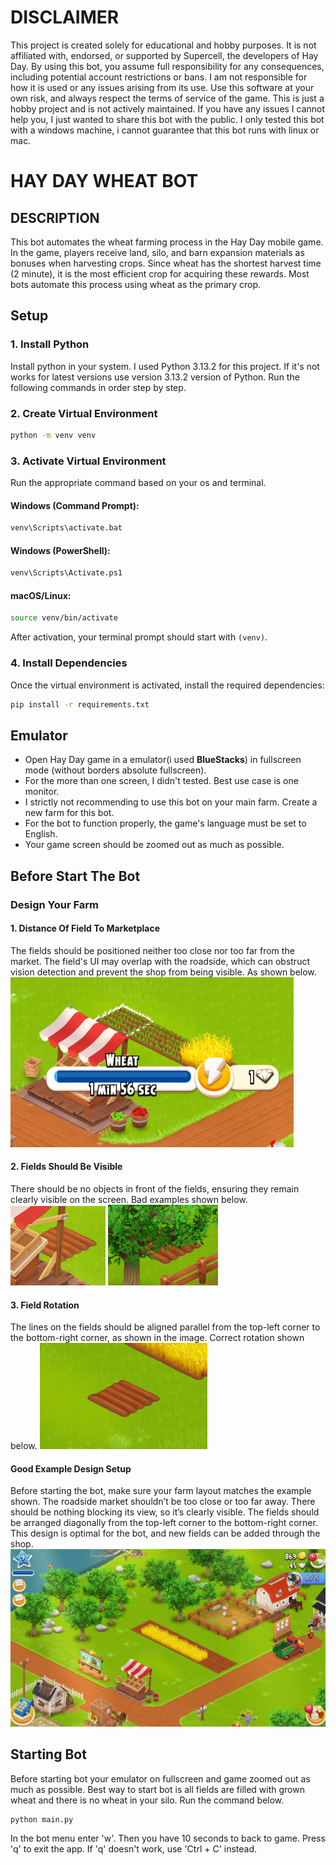# DISCLAIMER
This project is created solely for educational and hobby purposes. It is not affiliated with, endorsed, or supported by Supercell, the developers of Hay Day. By using this bot, you assume full responsibility for any consequences, including potential account restrictions or bans. I am not responsible for how it is used or any issues arising from its use. Use this software at your own risk, and always respect the terms of service of the game. This is just a hobby project and is not actively maintained. If you have any issues I cannot help you, I just wanted to share this bot with the public. I only tested this bot with a windows machine, i cannot guarantee that this bot runs with linux or mac.

# HAY DAY WHEAT BOT
## DESCRIPTION
This bot automates the wheat farming process in the Hay Day mobile game. In the game, players receive land, silo, and barn expansion materials as bonuses when harvesting crops. Since wheat has the shortest harvest time (2 minute), it is the most efficient crop for acquiring these rewards. Most bots automate this process using wheat as the primary crop.

## Setup
### 1. Install Python
Install python in your system. I used Python 3.13.2 for this project. If it's not works for latest versions use version 3.13.2 version of Python.
Run the following commands in order step by step.

### 2. Create Virtual Environment
```sh
python -m venv venv
```
### 3. Activate Virtual Environment
Run the appropriate command based on your os and terminal.
#### Windows (Command Prompt):
```sh
venv\Scripts\activate.bat
```

#### Windows (PowerShell):
```sh
venv\Scripts\Activate.ps1
```

#### macOS/Linux:
```sh
source venv/bin/activate
```
After activation, your terminal prompt should start with `(venv)`.

### 4. Install Dependencies

Once the virtual environment is activated, install the required dependencies:

```sh
pip install -r requirements.txt
```
## Emulator
- Open Hay Day game in a emulator(i used **BlueStacks**) in fullscreen mode (without borders absolute fullscreen).
- For the more than one screen, I didn't tested. Best use case is one monitor.
- I strictly not recommending to use this bot on your main farm. Create a new farm for this bot.
- For the bot to function properly, the game's language must be set to English.
- Your game screen should be zoomed out as much as possible.

## Before Start The Bot
### Design Your Farm
#### 1. Distance Of Field To Marketplace
The fields should be positioned neither too close nor too far from the market. The field's UI may overlap with the roadside, which can obstruct vision detection and prevent the shop from being visible. As shown below.
![UI Overlap](./readme_imgs/badExampleNextToShop.png)

#### 2. Fields Should Be Visible
There should be no objects in front of the fields, ensuring they remain clearly visible on the screen. Bad examples shown below.
![Field Behind The Shop](./readme_imgs/badExampleBehindShop.png)
![Field Behind The Object](./readme_imgs/badExampleBehindObjects.png)

#### 3. Field Rotation
The lines on the fields should be aligned parallel from the top-left corner to the bottom-right corner, as shown in the image. Correct rotation shown below.
![Correct Rotation](./readme_imgs/correctRotation.png)

#### Good Example Design Setup
Before starting the bot, make sure your farm layout matches the example shown. The roadside market shouldn’t be too close or too far away. There should be nothing blocking its view, so it’s clearly visible. The fields should be arranged diagonally from the top-left corner to the bottom-right corner. This design is optimal for the bot, and new fields can be added through the shop.
![Good Example](./readme_imgs/goodExample.png)

## Starting Bot
Before starting bot your emulator on fullscreen and game zoomed out as much as possible.
Best way to start bot is all fields are filled with grown wheat and there is no wheat in your silo.
Run the command below.
```sh
python main.py
```
In the bot menu enter 'w'. Then you have 10 seconds to back to game. 
Press 'q' to exit the app. If 'q' doesn't work, use 'Ctrl + C' instead.
